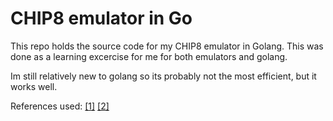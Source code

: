 # CHIP8 emulator in Go
This repo holds the source code for my CHIP8 emulator in Golang.
This was done as a learning excercise for me for both emulators and golang.

Im still relatively new to golang so its probably not the most efficient, but it works well.

References used: [[1]](http://devernay.free.fr/hacks/chip8/C8TECH10.HTM#3.0) [[2]](https://austinmorlan.com/posts/chip8_emulator/) 
